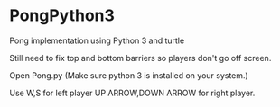 # PongPython3
Pong implementation using Python 3 and turtle

Still need to fix top and bottom barriers so players don't go off screen. 

Open Pong.py (Make sure python 3 is installed on your system.)

Use W,S for left player UP ARROW,DOWN ARROW for right player.

